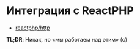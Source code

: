 # Интеграция с ReactPHP

- [reactphp/http](https://github.com/reactphp/http)

**TL;DR**: Никак, но «мы работаем над этим» (с)
